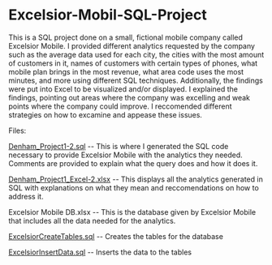 # Excelsior-Mobil-SQL-Project

This is a SQL project done on a small, fictional mobile company called Excelsior Mobile. I provided different analytics requested by the company such as the average data used for each city, the cities with the most amount of customers in it, names of customers with certain types of phones, what mobile plan brings in the most revenue, what area code uses the most minutes, and more using different SQL techniques. Additionally, the findings were put into Excel to be visualized and/or displayed. I explained the findings, pointing out areas where the company was excelling and weak points where the company could improve. I reccomended different strategies on how to excamine and appease these issues.

Files:

[Denham_Project1-2.sql](Denham_Project1-2.sql) -- This is where I generated the SQL code necessary to provide Excelsior Mobile with the analytics they needed. Comments are provided to explain what the query does and how it does it.

[Denham_Project1_Excel-2.xlsx](Denham_Project1_Excel-2.xlsx) -- This displays all the analytics generated in SQL with explanations on what they mean and reccomendations on how to address it.

Excelsior Mobile DB.xlsx -- This is the database given by Excelsior Mobile that includes all the data needed for the analytics.

[ExcelsiorCreateTables.sql](ExcelsiorCreateTables.sql) -- Creates the tables for the database

[ExcelsiorInsertData.sql](ExcelsiorInsertData.sql) -- Inserts the data to the tables
